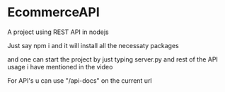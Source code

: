 # EcommerceAPI
A project using REST API in nodejs

Just say npm i and it will install all the necessaty packages

and one can start the project by just typing server.py and rest of the API usage i have mentioned in the video

For API's u can use "/api-docs" on the current url
